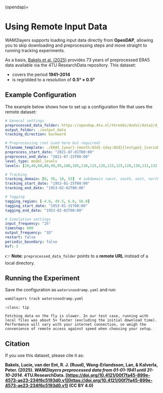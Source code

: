 (opendap)=

# Using Remote Input Data

WAM2layers supports loading input data directly from **OpenDAP**, allowing you to skip downloading and preprocessing steps and move straight to running tracking experiments.

As a basis, [Bakels et al. (2025)](https://doi.org/10.4121/00f7fa45-899e-4573-ae23-234f6c5193d0.v1) provides 73 years of preprocessed ERA5 data available via the 4TU ResearchData repository. This dataset:

* covers the period **1941–2014**
* is regridded to a resolution of **0.5° × 0.5°**

## Example Configuration

The example below shows how to set up a configuration file that uses the remote dataset:

```yaml
# General settings
preprocessed_data_folder: https://opendap.4tu.nl/thredds/dodsC/data2/djht/00f7fa45-899e-4573-ae23-234f6c5193d0/1
output_folder: ./output_data
tracking_direction: backward

# Preprocessing (not used here but required)
filename_template: ./ERA5_{year}-{month:02d}-{day:02d}{levtype}_{variable}.nc
preprocess_start_date: "2021-07-01T00:00"
preprocess_end_date: "2021-07-15T00:00"
level_type: model_levels
levels: [20,40,60,80,90,95,100,105,110,115,120,123,125,128,130,131,132,133,134,135,136,137]

# Tracking
tracking_domain: [0, 50, 10, 55]  # subdomain (west, south, east, north)
tracking_start_date: "1953-01-25T00:00"
tracking_end_date: "1953-02-02T00:00"

# Tagging
tagging_region: [-4.0, 49.5, 6.0, 56.0]
tagging_start_date: "1953-01-31T00:00"
tagging_end_date: "1953-02-02T00:00"

# Simulation settings
input_frequency: "1h"
timestep: 600
output_frequency: "1D"
restart: false
periodic_boundary: false
kvf: 3
```

👉 **Note:** `preprocessed_data_folder` points to a **remote URL** instead of a local directory.


## Running the Experiment

Save the configuration as `watersnoodramp.yaml` and run:

```bash
wam2layers track watersnoodramp.yaml
```


```{Admonition} Convenience vs performance
:class: tip

Fetching data on the fly is slower. In our test case, running with local files was about 5× faster (excluding the initial download time). Performance will vary with your internet connection, so weigh the convenience of remote access against speed when choosing your setup.
```

## Citation

If you use this dataset, please cite it as:

**Bakels, Lucie, van der Ent, R. J. (Ruud), Wang-Erlandsson, Lan, & Kalverla, Peter. (2025). *WAM2layers preprocessed data from 01-01-1941 until 31-10-2014*. 4TU.ResearchData. [https://doi.org/10.4121/00f7fa45-899e-4573-ae23-234f6c5193d0.v1](https://doi.org/10.4121/00f7fa45-899e-4573-ae23-234f6c5193d0.v1) (CC BY 4.0)**
